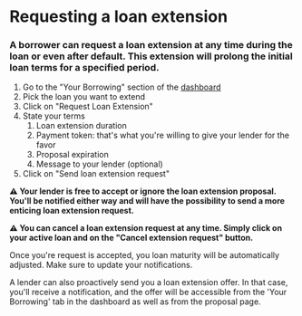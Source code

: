 # Requesting a loan extension

### A borrower can request a loan extension at any time during the loan or even after default. This extension will prolong the initial loan terms for a specified period.

1. Go to the "Your Borrowing" section of the [dashboard](https://app.pwn.xyz/#/dashboard/)
2. Pick the loan you want to extend&#x20;
3. Click on "Request Loan Extension"
4. State your terms
   1. Loan extension duration
   2. Payment token: that's what you're willing to give your lender for the favor
   3. Proposal expiration
   4. Message to your lender (optional)
5. Click on "Send loan extension request"

**⚠️ Your lender is free to accept or ignore the loan extension proposal. You'll be notified either way and will have the possibility to send a more enticing loan extension request.**

**⚠️ You can cancel a loan extension request at any time. Simply click on your active loan and on the "Cancel extension request" button.**

Once you're request is accepted, you loan maturity will be automatically adjusted. Make sure to update your notifications.

A lender can also proactively send you a loan extension offer. In that case, you'll receive a notification, and the offer will be accessible from the 'Your Borrowing' tab in the dashboard as well as from the proposal page.
